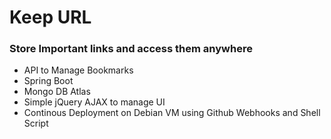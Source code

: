 # Keep URL
### Store Important links and access them anywhere
* API to Manage Bookmarks
* Spring Boot
* Mongo DB Atlas
* Simple jQuery AJAX to manage UI
* Continous Deployment on Debian VM using Github Webhooks and Shell Script
